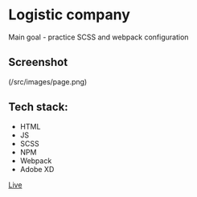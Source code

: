 # Logistic company

Main goal - practice SCSS and webpack configuration

## Screenshot

(/src/images/page.png)

## Tech stack:

- HTML
- JS
- SCSS
- NPM
- Webpack
- Adobe XD

[Live](https://pblogistyka.pl)
